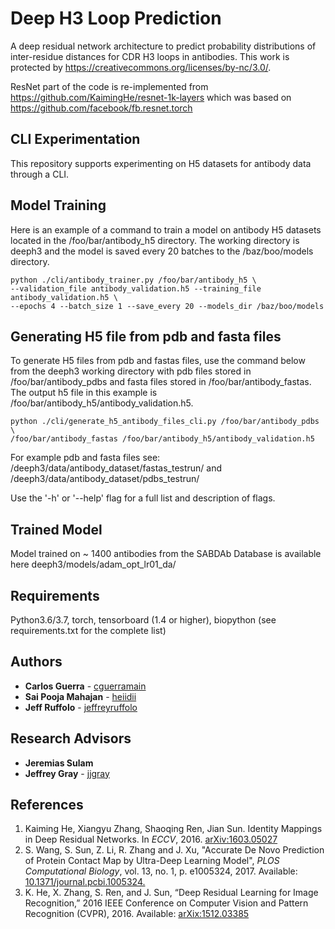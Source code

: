 # Deep H3 Loop Prediction
A deep residual network architecture to predict probability distributions of 
inter-residue distances for CDR H3 loops in antibodies. This work is protected by https://creativecommons.org/licenses/by-nc/3.0/.

ResNet part of the code is re-implemented from https://github.com/KaimingHe/resnet-1k-layers which was based on \
https://github.com/facebook/fb.resnet.torch

## CLI Experimentation
This repository supports experimenting on H5 datasets for antibody data through a CLI.

## Model Training
Here is an example of a command to train a model on antibody H5 datasets 
located in the /foo/bar/antibody_h5 directory. The working directory is 
deeph3 and the model is saved every 20 batches to the 
/baz/boo/models directory.
```buildoutcfg
python ./cli/antibody_trainer.py /foo/bar/antibody_h5 \
--validation_file antibody_validation.h5 --training_file antibody_validation.h5 \
--epochs 4 --batch_size 1 --save_every 20 --models_dir /baz/boo/models
```

## Generating H5 file from pdb and fasta files
To generate H5 files from pdb and fastas files, use the command below from the
deeph3 working directory with pdb files stored in /foo/bar/antibody_pdbs and 
fasta files stored in /foo/bar/antibody_fastas. The output h5 file in this example
is /foo/bar/antibody_h5/antibody_validation.h5.
```
python ./cli/generate_h5_antibody_files_cli.py /foo/bar/antibody_pdbs \
/foo/bar/antibody_fastas /foo/bar/antibody_h5/antibody_validation.h5
```
For example pdb and fasta files see: /deeph3/data/antibody_dataset/fastas_testrun/
and /deeph3/data/antibody_dataset/pdbs_testrun/

Use the '-h' or '--help' flag for a full list and description of flags.

## Trained Model 
Model trained on ~ 1400 antibodies from the SABDAb Database is available here
deeph3/models/adam_opt_lr01_da/

## Requirements

Python3.6/3.7, torch, tensorboard (1.4 or higher), biopython (see requirements.txt for the complete list)

## Authors
* **Carlos Guerra** - [cguerramain](https://github.com/cguerramain)
* **Sai Pooja Mahajan** - [heiidii](https://github.com/heiidii)
* **Jeff Ruffolo** - [jeffreyruffolo](https://github.com/jeffreyruffolo)

## Research Advisors
* **Jeremias Sulam**
* **Jeffrey Gray** - [jjgray](https://github.com/jjgray)

## References
1. Kaiming He, Xiangyu Zhang, Shaoqing Ren, Jian Sun. Identity Mappings in Deep 
   Residual Networks. In *ECCV*, 2016.
   [arXiv:1603.05027](https://arxiv.org/abs/1603.05027)
2. S. Wang, S. Sun, Z. Li, R. Zhang and J. Xu, "Accurate De Novo Prediction of 
   Protein Contact Map by Ultra-Deep Learning Model", *PLOS Computational 
   Biology*, vol. 13, no. 1, p. e1005324, 2017. Available:
   [10.1371/journal.pcbi.1005324.](https://journals.plos.org/ploscompbiol/article?id=10.1371/journal.pcbi.1005324)
3. K. He, X. Zhang, S. Ren, and J. Sun, “Deep Residual Learning for Image Recognition,” 
   2016 IEEE Conference on Computer Vision and Pattern Recognition (CVPR), 2016.
   Available: [arXix:1512.03385](https://arxiv.org/abs/1512.03385)

